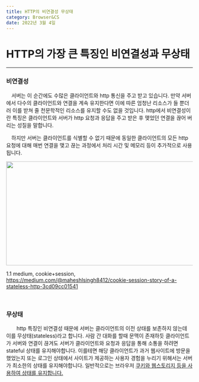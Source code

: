 ```yaml
---
title: HTTP의 비연결성 무상태
category: Browser&CS
date: 2022년 3월 4일
---
```


# HTTP의 가장 큰 특징인 비연결성과 무상태

---

### 비연결성

&emsp;서버는 이 순간에도 수많은 클라이언트와 http 통신을 주고 받고 있습니다. 만약 서버에서 다수의 클라이언트와 연결을 계속 유지한다면 이에 따른 엄청난 리소스가 들 뿐더러 이를 받쳐 줄 천문학적인 리소스를 유지할 수도 없을 것입니다. http에서 비연결성이란 특징은 클라이언트와 서버가 http 요청과 응답을 주고 받은 후 맺었던 연결을 끊어 버리는 성질을 말합니다.

&emsp;하지만 서버는 클라이언트를 식별할 수 없기 때문에 동일한 클라이언트의 모든 http 요청에 대해 매번 연결을 맺고 끊는 과정에서 처리 시간 및 메모리 등이 추가적으로 사용됩니다.

<img src="https://readmedata.github.io/data/http_stateless1.2.png" width="560" height="280"/>

<span>1.1 medium, cookie+session, https://medium.com/@maheshlsingh8412/cookie-session-story-of-a-stateless-http-3cd09cc01541</span>

</br>

### 무상태

&emsp;&emsp;http 특징인 비연결성 때문에 서버는 클라이언트의 이전 상태를 보존하지 않는데 이를 무상태(stateless)라고 합니다. 사람 간 대화를 할때 문맥이 존재하듯 클라이언트가 서버와 연결이 끊겨도 서버가 클라이언트와 요청과 응답을 통해 소통을 하려면 stateful 상태를 유지해야합니다. 이를테면 해당 클라이언트가 과거 웹사이트에 방문을 했었는지 또는 로그인 상태에서 사이트가 제공하는 사용자 경험을 누리기 위해서는 서버가 최소한의 상태를 유지해야합니다. 일반적으로는 브라우저 <a href="" target="_blank" rel="noreferrer"> 쿠키와 웹스토리지 등을 사용하여 상태를 유지합니다. </a>
